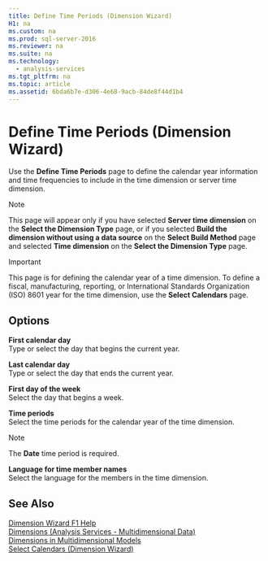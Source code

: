 ```yaml
---
title: Define Time Periods (Dimension Wizard)
H1: na
ms.custom: na
ms.prod: sql-server-2016
ms.reviewer: na
ms.suite: na
ms.technology: 
  - analysis-services
ms.tgt_pltfrm: na
ms.topic: article
ms.assetid: 6bda6b7e-d306-4e68-9acb-84de8f44d1b4
---
```

# Define Time Periods (Dimension Wizard)
  Use the **Define Time Periods** page to define the calendar year information and time frequencies to include in the time dimension or server time dimension.  
  
> [!NOTE]  
>  This page will appear only if you have selected **Server time dimension** on the **Select the Dimension Type** page, or if you selected **Build the dimension without using a data source** on the **Select Build Method** page and selected **Time dimension** on the **Select the Dimension Type** page.  
  
> [!IMPORTANT]  
>  This page is for defining the calendar year of a time dimension. To define a fiscal, manufacturing, reporting, or International Standards Organization \(ISO\) 8601 year for the time dimension, use the **Select Calendars** page.  
  
## Options  
 **First calendar day**  
 Type or select the day that begins the current year.  
  
 **Last calendar day**  
 Type or select the day that ends the current year.  
  
 **First day of the week**  
 Select the day that begins a week.  
  
 **Time periods**  
 Select the time periods for the calendar year of the time dimension.  
  
> [!NOTE]  
>  The **Date** time period is required.  
  
 **Language for time member names**  
 Select the language for the members in the time dimension.  
  
## See Also  
 [Dimension Wizard F1 Help](../../Topics/TopicNameNotContainA/Dimension-Wizard-F1-Help.md)   
 [Dimensions &#40;Analysis Services - Multidimensional Data&#41;](../Topic/Dimensions%20\(Analysis%20Services%20-%20Multidimensional%20Data\).md)   
 [Dimensions in Multidimensional Models](../../Topics/TopicNameNotContainA/Dimensions-in-Multidimensional-Models.md)   
 [Select Calendars &#40;Dimension Wizard&#41;](../../Topics/TopicNameNotContainA/Select-Calendars--Dimension-Wizard-.md)  
  
  